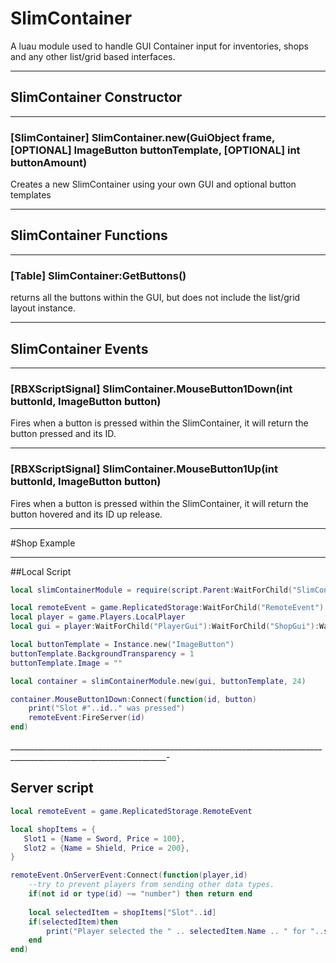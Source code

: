 # SlimContainer
A luau module used to handle GUI Container input for inventories, shops and any other list/grid based interfaces.
______________________________________________________________________________________________________________________

## SlimContainer Constructor
____________________________

### [SlimContainer] SlimContainer.new(**GuiObject** frame, [OPTIONAL] **ImageButton** buttonTemplate, [OPTIONAL] **int** buttonAmount)

Creates a new SlimContainer using your own GUI and optional button templates
______________________________________________________________________________________________________________________

## SlimContainer Functions
____________________________

### [Table] SlimContainer:GetButtons()

returns all the buttons within the GUI, but does not include the list/grid layout instance.
______________________________________________________________________________________________________________________

## SlimContainer Events
____________________________

### [RBXScriptSignal] SlimContainer.MouseButton1Down(**int** buttonId, **ImageButton** button)

Fires when a button is pressed within the SlimContainer, it will return the button pressed and its ID.
______________________________________________________________________________________________________________________
### [RBXScriptSignal] SlimContainer.MouseButton1Up(**int** buttonId, **ImageButton** button)

Fires when a button is pressed within the SlimContainer, it will return the button hovered and its ID up release.
______________________________________________________________________________________________________________________




#Shop Example
___________

##Local Script

```lua
local slimContainerModule = require(script.Parent:WaitForChild("SlimContainer")

local remoteEvent = game.ReplicatedStorage:WaitForChild("RemoteEvent")
local player = game.Players.LocalPlayer
local gui = player:WaitForChild("PlayerGui"):WaitForChild("ShopGui"):WaitForChild("ShopFrame")

local buttonTemplate = Instance.new("ImageButton")
buttonTemplate.BackgroundTransparency = 1
buttonTemplate.Image = ""

local container = slimContainerModule.new(gui, buttonTemplate, 24)

container.MouseButton1Down:Connect(function(id, button)
    print("Slot #"..id.." was pressed")
    remoteEvent:FireServer(id)
end)
```
_____________________________________________________________________________________________________________________-

## Server script

```lua
local remoteEvent = game.ReplicatedStorage.RemoteEvent

local shopItems = {
   Slot1 = {Name = Sword, Price = 100},
   Slot2 = {Name = Shield, Price = 200},
}

remoteEvent.OnServerEvent:Connect(function(player,id)
    --try to prevent players from sending other data types.
    if(not id or type(id) ~= "number") then return end
    
    local selectedItem = shopItems["Slot"..id]
    if(selectedItem)then
        print("Player selected the " .. selectedItem.Name .. " for "..selectedItem.Price .." Coins"
    end
end)

```
